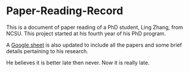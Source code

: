 # Paper-Reading-Record

This is a document of paper reading of a PhD student, Ling Zhang, from NCSU. This project started at his fourth year of his PhD program. 

A [Google sheet](https://docs.google.com/spreadsheets/d/1lvB6xpXB7PodkpSRTo1tGZwh7XC2iTjv378KXlWm6Iw/edit?usp=sharing) is also updated to include all the papers and some brief details pertaining to his research.

He believes it is better late then never. Now it is really late.

